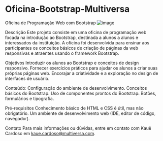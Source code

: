 # Oficina-Bootstrap-Multiversa

Oficina de Programação Web com Bootstrap
![image](https://github.com/Kaue-Cardoso/Oficina-Bootstrap-Multiversa/assets/54649009/9a1897ad-4e5f-4ba0-bd97-338884ff74a9)

Descrição
Este projeto consiste em uma oficina de programação web focada na introdução ao Bootstrap, destinada a alunos a alunos e interessados da instituição. A oficina foi desenvolvida para ensinar aos participantes os conceitos básicos de criação de páginas da web responsivas e atraentes usando o framework Bootstrap.

Objetivos
Introduzir os alunos ao Bootstrap e conceitos de design responsivo.
Fornecer exercícios práticos para ajudar os alunos a criar suas próprias páginas web.
Encorajar a criatividade e a exploração no design de interfaces de usuário.

Conteúdo:
Configuração do ambiente de desenvolvimento.
Conceitos básicos do Bootstrap.
Uso de componentes prontos do Bootstrap.
Botões, formulários e tipografia.

Pré-requisitos
Conhecimento básico de HTML e CSS é útil, mas não obrigatório.
Um ambiente de desenvolvimento web (IDE, editor de código, navegador).

Contato
Para mais informações ou dúvidas, entre em contato com Kauê Cardoso em kaue.cardoso@multiversa.com.

